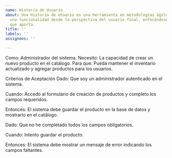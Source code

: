 ```yaml
---
name: Historia de Usuario
about: Una Historia de Usuario es una herramienta en metodologías ágiles que describe
  una funcionalidad desde la perspectiva del usuario final, enfocándose en el valor
  que aporta.
title: ''
labels: ''
assignees: ''

---
```


Como: Administrador del sistema.
Necesito: La capacidad de crear un nuevo producto en el catálogo.
Para que: Pueda mantener el inventario actualizado y agregar productos para los usuarios.

Criterios de Aceptación
Dado: Que soy un administrador autenticado en el sistema.

Cuando: Accedo al formulario de creación de productos y completo los campos requeridos.

Entonces: El sistema debe guardar el producto en la base de datos y mostrarlo en el catálogo.

Dado: Que no he completado todos los campos obligatorios.

Cuando: Intento guardar el producto.

Entonces: El sistema debe mostrar un mensaje de error indicando los campos faltantes.

